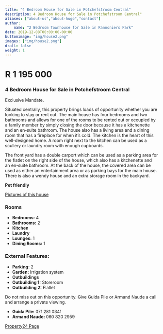 ```yaml
---
title: "4 Bedroom House for Sale in Potchefstroom Central"
description: 4 Bedroom House for Sale in Potchefstroom Central"
aliases: ["about-us","about-hugo","contact"]
author:
    name: "2 Bedroom Townhouse for Sale in Kannoniers Park"
date: 2019-12-08T00:00:00-00:00
buttonimage: "img/house2.png"
images: ["img/house2.png"]
draft: false
weight: 1
---
```


# R 1 195 000

### 4 Bedroom House for Sale in Potchefstroom Central

Exclusive Mandate.

Situated centrally, this property brings loads of opportunity whether you are looking to stay or rent out. The main house has four bedrooms and two bathrooms and allows for one of the rooms to be rented out or occupied by a family member by simply closing the door because it has a kitchenette and an en-suite bathroom. The house also has a living area and a dining room that has a fireplace for when it’s cold. The kitchen is the heart of this well-designed home. A room right next to the kitchen can be used as a scullery or laundry room with enough cupboards.

The front yard has a double carport which can be used as a parking area for the flatlet on the right side of the house, which also has a kitchenette and an en-suite bathroom. At the back of the house, the covered area can be used as either an entertainment area or as parking bays for the main house. There is also a wendy house and an extra storage room in the backyard.

**Pet friendly**

[Pictures of this house](https://www.property24.com/for-sale/potchefstroom-central/potchefstroom/north-west/5025/113098518)

### Rooms

- **Bedrooms:** 4
- **Bathrooms:** 2
- **Kitchen**
- **Laundry**
- **Lounges:** 1
- **Dining Rooms:** 1

### External Features:

- **Parking:** 2
- **Garden:** Irrigation system
- **Outbuildings**
- **Outbuilding 1:** Storeroom
- **Outbuilding 2:** Flatlet

Do not miss out on this opportunity. Give Guida Pile or Armand Naude a call and arrange a private viewing.

- **Guida Pile:** 071 281 0341
- **Armand Naude:** 060 820 2959

[Property24 Page](https://www.property24.com/for-sale/potchefstroom-central/potchefstroom/north-west/5025/113098518)





